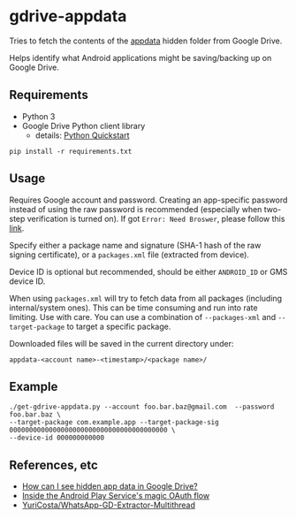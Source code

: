 # gdrive-appdata

Tries to fetch the contents of the [appdata](https://developers.google.com/drive/v3/web/appdata) hidden folder from Google Drive.

Helps identify what Android applications might be saving/backing up on Google Drive.

## Requirements
 * Python 3
 * Google Drive Python client library
   * details: [Python Quickstart](https://developers.google.com/drive/v3/web/quickstart/python)
```
pip install -r requirements.txt
```

## Usage

Requires Google account and password. Creating an app-specific password instead of using the raw password is recommended (especially when two-step verification is turned on). If got `Error: Need Broswer`, please follow this [link](https://accounts.google.com/b/0/DisplayUnlockCaptcha).

Specify either a package name and signature (SHA-1 hash of the raw signing certificate), or a `packages.xml` file (extracted from device). 

Device ID is optional but recommended, should be either `ANDROID_ID` or GMS device ID.

When using `packages.xml` will try to fetch data from all packages (including internal/system ones).
This can be time consuming and run into rate limiting. Use with care. You can use a combination 
of `--packages-xml` and `--target-package` to target a specific package.

Downloaded files will be saved in the current directory under:

```
appdata-<account name>-<timestamp>/<package name>/
```

## Example

```
./get-gdrive-appdata.py --account foo.bar.baz@gmail.com  --password foo.bar.baz \
--target-package com.example.app --target-package-sig 0000000000000000000000000000000000000000 \
--device-id 000000000000
```

## References, etc
 * [How can I see hidden app data in Google Drive?](https://stackoverflow.com/questions/22832104/how-can-i-see-hidden-app-data-in-google-drive/36487545#36487545)
 * [Inside the Android Play Service's magic OAuth flow](https://sbktech.blogspot.jp/2014/01/inside-android-play-services-magic.html)
 * [YuriCosta/WhatsApp-GD-Extractor-Multithread](https://github.com/YuriCosta/WhatsApp-GD-Extractor-Multithread)